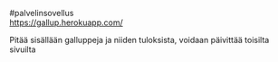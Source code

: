 #palvelinsovellus  
https://gallup.herokuapp.com/  
  
Pitää sisällään galluppeja ja niiden tuloksista, voidaan päivittää toisilta sivuilta
